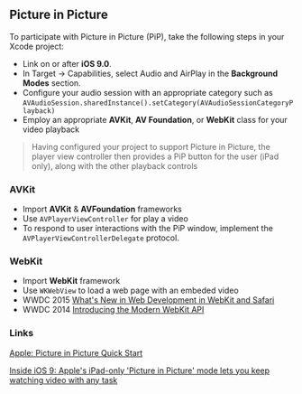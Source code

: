 ## Picture in Picture

To participate with Picture in Picture (PiP), take the following steps in your Xcode project:

* Link on or after **iOS 9.0**.
* In Target -> Capabilities, select Audio and AirPlay in the **Background Modes** section.
* Configure your audio session with an appropriate category such as `AVAudioSession.sharedInstance().setCategory(AVAudioSessionCategoryPlayback)`
* Employ an appropriate **AVKit**, **AV Foundation**, or **WebKit** class for your video playback

> Having configured your project to support Picture in Picture, the player view controller then provides a PiP button for the user (iPad only), along with the other playback controls

### AVKit
* Import **AVKit** & **AVFoundation** frameworks
* Use `AVPlayerViewController` for play a video
* To respond to user interactions with the PiP window, implement the `AVPlayerViewControllerDelegate` protocol.

### WebKit
* Import **WebKit** framework
* Use `WKWebView` to load a web page with an embeded video
* WWDC 2015 [What's New in Web Development in WebKit and Safari](https://developer.apple.com/videos/wwdc/2015/?id=501)
* WWDC 2014 [Introducing the Modern WebKit API](https://developer.apple.com/videos/wwdc/2014/?id=206)

### Links

[Apple: Picture in Picture Quick Start](https://developer.apple.com/library/prerelease/ios/documentation/WindowsViews/Conceptual/AdoptingMultitaskingOniPad/QuickStartForPictureInPicture.html)

[Inside iOS 9: Apple's iPad-only 'Picture in Picture' mode lets you keep watching video with any task](http://appleinsider.com/articles/15/06/11/inside-ios-9-apples-new-ipad-only-picture-in-picture-mode-lets-you-keep-watching-video-with-any-task)
